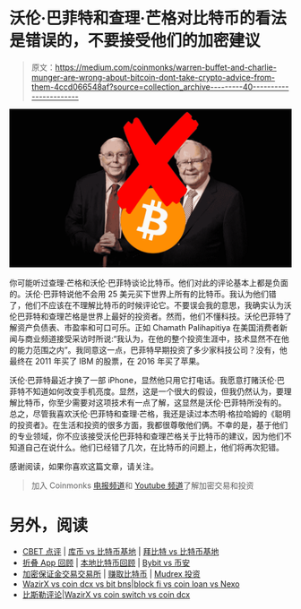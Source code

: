 # 沃伦·巴菲特和查理·芒格对比特币的看法是错误的，不要接受他们的加密建议

> 原文：<https://medium.com/coinmonks/warren-buffet-and-charlie-munger-are-wrong-about-bitcoin-dont-take-crypto-advice-from-them-4ccd066548af?source=collection_archive---------40----------------------->

![](img/3cc07a02e17539d66c3a7a51c2ee4f8d.png)

你可能听过查理·芒格和沃伦·巴菲特谈论比特币。他们对此的评论基本上都是负面的。沃伦·巴菲特说他不会用 25 美元买下世界上所有的比特币。我认为他们错了，他们不应该在不理解比特币的时候评论它。不要误会我的意思，我确实认为沃伦巴菲特和查理芒格是世界上最好的投资者。然而，他们不懂科技。沃伦巴菲特了解资产负债表、市盈率和可口可乐。正如 Chamath Palihapitiya 在美国消费者新闻与商业频道接受采访时所说:“我认为，在他的整个投资生涯中，技术显然不在他的能力范围之内”。我同意这一点，巴菲特早期投资了多少家科技公司？没有，他最终在 2011 年买了 IBM 的股票，在 2016 年买了苹果。

沃伦·巴菲特最近才换了一部 iPhone，显然他只用它打电话。我愿意打赌沃伦·巴菲特不知道如何改变手机亮度。显然，这是一个很大的假设，但我仍然认为，要理解比特币，你至少需要对这项技术有一点了解，这显然是沃伦·巴菲特所没有的。总之，尽管我喜欢沃伦·巴菲特和查理·芒格，我还是读过本杰明·格拉哈姆的《聪明的投资者》。在生活和投资的很多方面，我都很尊敬他们俩。不幸的是，基于他们的专业领域，你不应该接受沃伦巴菲特和查理芒格关于比特币的建议，因为他们不知道自己在说什么。他们已经错了几次，在比特币的问题上，他们将再次犯错。

感谢阅读，如果你喜欢这篇文章，请关注。

> 加入 Coinmonks [电报频道](https://t.me/coincodecap)和 [Youtube 频道](https://www.youtube.com/c/coinmonks/videos)了解加密交易和投资

# 另外，阅读

*   [CBET 点评](https://coincodecap.com/cbet-casino-review) | [库币 vs 比特币基地](https://coincodecap.com/kucoin-vs-coinbase) | [拜比特 vs 比特币基地](https://coincodecap.com/bybit-vs-coinbase)
*   [折叠 App 回顾](https://coincodecap.com/fold-app-review) | [本地比特币回顾](/coinmonks/localbitcoins-review-6cc001c6ed56) | [Bybit vs 币安](https://coincodecap.com/bybit-binance-moonxbt)
*   [加密保证金交易交易所](/coinmonks/crypto-margin-trading-exchanges-428b1f7ad108) | [赚取比特币](/coinmonks/earn-bitcoin-6e8bd3c592d9) | [Mudrex 投资](https://coincodecap.com/mudrex-invest-review-the-best-way-to-invest-in-crypto)
*   [WazirX vs coin dcx vs bit bns](/coinmonks/wazirx-vs-coindcx-vs-bitbns-149f4f19a2f1)|[block fi vs coin loan vs Nexo](/coinmonks/blockfi-vs-coinloan-vs-nexo-cb624635230d)
*   [比斯勒评论](https://coincodecap.com/bitsler-review)|[WazirX vs coin switch vs coin dcx](https://coincodecap.com/wazirx-vs-coinswitch-vs-coindcx)